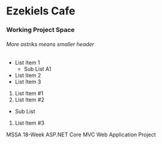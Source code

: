 # Ezekiels Cafe
### Working Project Space
###### More astriks means smaller header

* List Item 1
  * Sub List A1
* List Item 2
* List Item 3

1. List Item #1
1. List Item #2
  * Sub List
1. List Item #3

MSSA 18-Week ASP.NET Core MVC Web Application Project
